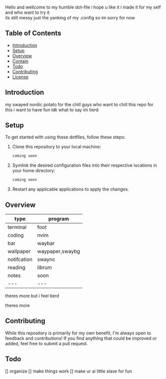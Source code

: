 Hello and wellcome to my humble dot-file i hope u like it 
i made it for my self and who want to try it  
its still messy just the yanking of my .config so im sorry for now


## Table of Contents

- [Introduction](#introduction)
- [Setup](#setup)
- [Overview](#overview)
- [Contain](#contain)
- [Todo](#todo)
- [Contributing](#contributing)
- [License](#license)

## Introduction

my swayed nordic potato for the chill guys who want to chill
this repo for this i want to have fun idk what to say im tierd

## Setup

To get started with using these dotfiles, follow these steps:

1. Clone this repository to your local machine:
   ```sh
   coming soon
   ```
2. Symlink the desired configuration files into their 
respective locations in your home directory:
   ```sh
   coming soon
   ```
3. Restart any applicable applications to apply the changes.

## Overview

| type | program | 
|---|---|
| terminal | foot | 
| coding | nvim | 
| bar | waybar | 
| wallpaper | waypaper,swaybg | 
| notifcation | swaync | 
| reading | librum |
|notes |soon |
|---|---|
theres more but i feel tierd

theres more
## Contributing

While this repository is primarily for my own benefit, I'm 
always open to feedback and contributions! If you find 
anything that could be improved or added, feel free to submit 
a pull request.

## Todo
[] organize
[] make things work
[] make ur ai little slave for fun 
